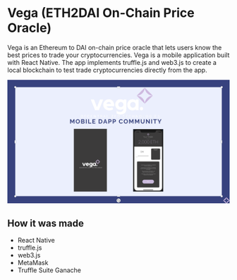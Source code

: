 # Vega (ETH2DAI On-Chain Price Oracle)

Vega is an Ethereum to DAI on-chain price oracle that lets users know the best prices to trade your cryptocurrencies. Vega is a mobile application built with React Native. The app implements truffle.js and web3.js to create a local blockchain to test trade cryptocurrencies directly from the app. 

<p align="center">
  <img src="./images/screenshot.png" alt="Vega Screenshot" width="738">
</p>

## How it was made

- React Native
- truffle.js
- web3.js
- MetaMask
- Truffle Suite Ganache